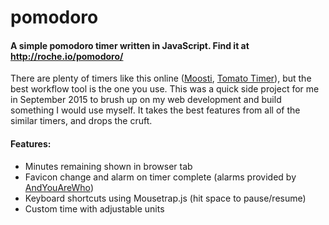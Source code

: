 # pomodoro
#### A simple pomodoro timer written in JavaScript. Find it at http://roche.io/pomodoro/

There are plenty of timers like this online ([Moosti](http://moosti.com/), [Tomato Timer](http://tomato-timer.com/)), but the best workflow tool is the one you use. This was a quick side project for me in September 2015 to brush up on my web development and build something I would use myself. It takes the best features from all of the similar timers, and drops the cruft.

#### Features:
- Minutes remaining shown in browser tab
- Favicon change and alarm on timer complete (alarms provided by [AndYouAreWho](http://soundcloud.com/andyouarewho))
- Keyboard shortcuts using Mousetrap.js (hit space to pause/resume)
- Custom time with adjustable units
